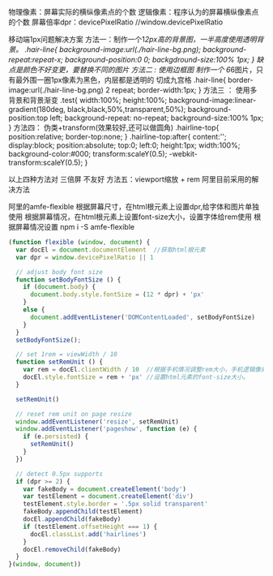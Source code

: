 物理像素：屏幕实际的横纵像素点的个数
逻辑像素：程序认为的屏幕横纵像素点的个数
屏幕倍率dpr：devicePixelRatio //window.devicePixelRatio


移动端1px问题解决方案
方法一：制作一个1*2px高的背景图，一半高度使用透明背景。
.hair-line{
    background-image:url(./hair-line-bg.png);
    background-repeat:repeat-x;
    background-position:0 0;
    backgdround-size:100% 1px;
}
缺点是颜色不好变更，要替换不同的图片
方法二 : 使用边框图
制作一个 6*6图片，只有最外围一圈1px像素为黑色，内层都是透明的
切成九宫格
.hair-line{
    border-image:url(./hair-line-bg.png) 2 repeat;
    border-width:1px;
}
方法三 ： 使用多背景和背景渐变
.test{
    width:100%;
    height:100%;
    background-image:linear-gradient(180deg, black,black,50%,transparent,50%);
    background-position:top left;
    background-repeat: no-repeat;
    background-size:100% 1px;
}
方法四： 伪类+transform(效果较好,还可以做圆角)
.hairline-top{
    position:relative;
    border-top:none;
}
.hairline-top:after{
    content:'';
    display:block;
    position:absolute;
    top:0;
    left:0;
    height:1px;
    width:100%;
    background-color:#000;
    transform:scaleY(0.5);
    -webkit-transform:scaleY(0.5);
}


以上四种方法对 三倍屏 不友好
方法五：viewport缩放 + rem 阿里目前采用的解决方法

阿里的amfe-flexible
根据屏幕尺寸，在html根元素上设置dpr,给字体和图片单独使用
根据屏幕情况，在html根元素上设置font-size大小，设置字体给rem使用
根据屏幕情况设置
npm i -S amfe-flexible

<meta name="viewport" content="width=device-width, initial-scale=1, maximum-scale=1, minimum-scale=1, user-scalable=no">
<script src="./node_modules/amfe-flexible/index.js"></script>

```js
(function flexible (window, document) {
  var docEl = document.documentElement  //获取html根元素
  var dpr = window.devicePixelRatio || 1

  // adjust body font size
  function setBodyFontSize () {
    if (document.body) {
      document.body.style.fontSize = (12 * dpr) + 'px'
    }
    else {
      document.addEventListener('DOMContentLoaded', setBodyFontSize)
    }
  }
  setBodyFontSize();

  // set 1rem = viewWidth / 10
  function setRemUnit () {
    var rem = docEl.clientWidth / 10  //根据手机情况调整rem大小，手机逻辑像素除以10
    docEl.style.fontSize = rem + 'px' //设置html元素的font-size大小。  
  }

  setRemUnit()

  // reset rem unit on page resize
  window.addEventListener('resize', setRemUnit)
  window.addEventListener('pageshow', function (e) {
    if (e.persisted) {
      setRemUnit()
    }
  })

  // detect 0.5px supports
  if (dpr >= 2) {
    var fakeBody = document.createElement('body')
    var testElement = document.createElement('div')
    testElement.style.border = '.5px solid transparent'
    fakeBody.appendChild(testElement)
    docEl.appendChild(fakeBody)
    if (testElement.offsetHeight === 1) {
      docEl.classList.add('hairlines')
    }
    docEl.removeChild(fakeBody)
  }
}(window, document))
```
